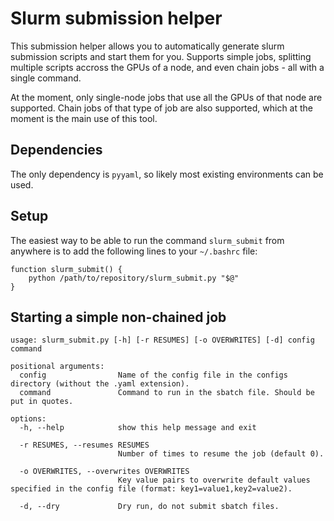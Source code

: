 # Slurm submission helper

This submission helper allows you to automatically generate slurm submission scripts and start them for you.
Supports simple jobs, splitting multiple scripts accross the GPUs of a node, and even chain jobs - all
with a single command.

At the moment, only single-node jobs that use all the GPUs of that node are supported.
Chain jobs of that type of job are also supported, which at the moment is the main use of this tool.

## Dependencies
The only dependency is `pyyaml`, so likely most existing environments can be used.

## Setup

The easiest way to be able to run the command `slurm_submit` from anywhere is to add the following lines to your `~/.bashrc` file:

```
function slurm_submit() {
    python /path/to/repository/slurm_submit.py "$@"
}
```

## Starting a simple non-chained job

```
usage: slurm_submit.py [-h] [-r RESUMES] [-o OVERWRITES] [-d] config command

positional arguments:
  config                Name of the config file in the configs directory (without the .yaml extension).
  command               Command to run in the sbatch file. Should be put in quotes.

options:
  -h, --help            show this help message and exit

  -r RESUMES, --resumes RESUMES
                        Number of times to resume the job (default 0).

  -o OVERWRITES, --overwrites OVERWRITES
                        Key value pairs to overwrite default values specified in the config file (format: key1=value1,key2=value2).

  -d, --dry             Dry run, do not submit sbatch files.
```